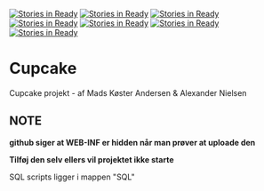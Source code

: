 [![Stories in Ready](https://badge.waffle.io/ZURASTA/cupcake.png?label=ready&title=Ready)](https://waffle.io/ZURASTA/cupcake?utm_source=badge)
[![Stories in Ready](https://badge.waffle.io/ZURASTA/cupcake.png?label=ready&title=Ready)](https://waffle.io/ZURASTA/cupcake?utm_source=badge)
[![Stories in Ready](https://badge.waffle.io/ZURASTA/cupcake.png?label=ready&title=Ready)](https://waffle.io/ZURASTA/cupcake?utm_source=badge)
[![Stories in Ready](https://badge.waffle.io/ZURASTA/cupcake.png?label=ready&title=Ready)](https://waffle.io/ZURASTA/cupcake?utm_source=badge)
[![Stories in Ready](https://badge.waffle.io/ZURASTA/cupcake.png?label=ready&title=Ready)](https://waffle.io/ZURASTA/cupcake?utm_source=badge)
[![Stories in Ready](https://badge.waffle.io/ZURASTA/cupcake.png?label=ready&title=Ready)](https://waffle.io/ZURASTA/cupcake?utm_source=badge)
[![Stories in Ready](https://badge.waffle.io/cph-an178/Cupcake.png?label=ready&title=Ready)](https://waffle.io/cph-an178/Cupcake)
# Cupcake
Cupcake projekt - af Mads Køster Andersen &amp; Alexander Nielsen

## NOTE

**github siger at WEB-INF er hidden når man prøver at uploade den**

__Tilføj den selv ellers vil projektet ikke starte__ 

SQL scripts ligger i mappen "SQL"
